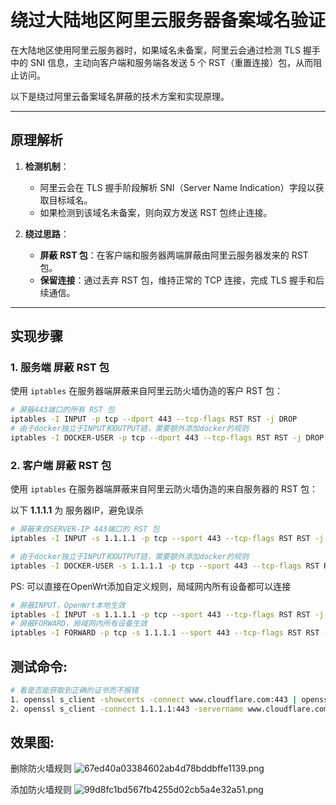 # 绕过大陆地区阿里云服务器备案域名验证

在大陆地区使用阿里云服务器时，如果域名未备案，阿里云会通过检测 TLS 握手中的 SNI 信息，主动向客户端和服务端各发送 5 个 RST（重置连接）包，从而阻止访问。

以下是绕过阿里云备案域名屏蔽的技术方案和实现原理。

---

## 原理解析

1. **检测机制**：
   - 阿里云会在 TLS 握手阶段解析 SNI（Server Name Indication）字段以获取目标域名。
   - 如果检测到该域名未备案，则向双方发送 RST 包终止连接。

2. **绕过思路**：
   - **屏蔽 RST 包**：在客户端和服务器两端屏蔽由阿里云服务器发来的 RST 包。
   - **保留连接**：通过丢弃 RST 包，维持正常的 TCP 连接，完成 TLS 握手和后续通信。

---

## 实现步骤

### 1. 服务端 屏蔽 RST 包

使用 `iptables` 在服务器端屏蔽来自阿里云防火墙伪造的客户 RST 包：

```bash
# 屏蔽443端口的所有 RST 包
iptables -I INPUT -p tcp --dport 443 --tcp-flags RST RST -j DROP
# 由于docker独立于INPUT和OUTPUT链，需要额外添加docker的规则
iptables -I DOCKER-USER -p tcp --dport 443 --tcp-flags RST RST -j DROP
```
### 2. 客户端 屏蔽 RST 包
使用 `iptables` 在服务器端屏蔽来自阿里云防火墙伪造的来自服务器的 RST 包：

以下 **1.1.1.1** 为 服务器IP，避免误杀

```bash
# 屏蔽来自SERVER-IP 443端口的 RST 包
iptables -I INPUT -s 1.1.1.1 -p tcp --sport 443 --tcp-flags RST RST -j DROP

# 由于docker独立于INPUT和OUTPUT链，需要额外添加docker的规则
iptables -I DOCKER-USER -s 1.1.1.1 -p tcp --sport 443 --tcp-flags RST RST -j DROP
```

PS: 可以直接在OpenWrt添加自定义规则，局域网内所有设备都可以连接
```bash
# 屏蔽INPUT，OpenWrt本地生效
iptables -I INPUT -s 1.1.1.1 -p tcp --sport 443 --tcp-flags RST RST -j DROP
# 屏蔽FORWARD，局域网内所有设备生效
iptables -I FORWARD -p tcp -s 1.1.1.1 --sport 443 --tcp-flags RST RST -j DROP
```
## 测试命令:
```bash
# 看是否能获取到正确的证书而不报错
1. openssl s_client -showcerts -connect www.cloudflare.com:443 | openssl x509 -noout -dates
2. openssl s_client -connect 1.1.1.1:443 -servername www.cloudflare.com

```

## 效果图:

删除防火墙规则
![67ed40a03384602ab4d78bddbffe1139.png](https://image.qcgzxw.cn/data-image/2024/11/26/67ed40a03384602ab4d78bddbffe1139.png)

添加防火墙规则
![99d8fc1bd567fb4255d02cb5a4e32a51.png](https://image.qcgzxw.cn/data-image/2024/11/26/99d8fc1bd567fb4255d02cb5a4e32a51.png)

